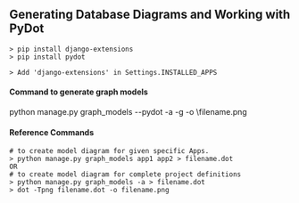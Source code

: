 ## Generating Database Diagrams and Working with PyDot

```
> pip install django-extensions
> pip install pydot

> Add 'django-extensions' in Settings.INSTALLED_APPS
```

#### Command to generate graph models

python manage.py graph_models --pydot -a -g -o \filename.png

#### Reference Commands

```
# to create model diagram for given specific Apps.
> python manage.py graph_models app1 app2 > filename.dot
OR
# to create model diagram for complete project definitions
> python manage.py graph_models -a > filename.dot
> dot -Tpng filename.dot -o filename.png
```
